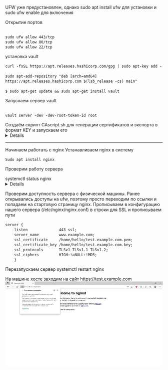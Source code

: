 UFW уже предустановлен, однако sudo apt install ufw для установки и sudo ufw enable для включения

Открытие портов 
```

sudo ufw allow 443/tcp
sudo ufw allow 80/tcp
sudo ufw allow 22/tcp

```

установка vault

```
curl -fsSL https://apt.releases.hashicorp.com/gpg | sudo apt-key add -

sudo apt-add-repository "deb [arch=amd64] https://apt.releases.hashicorp.com $(lsb_release -cs) main"

$ sudo apt-get update && sudo apt-get install vault

```

Запускаем сервер vault
```

vault server -dev -dev-root-token-id root

```

<summary>Создаём скрипт CAscript.sh для генерации сертификатов и экспорта в формат KEY и запускаем его</summary><details>

```

#!/bin/bash

ca_url="https://example.com"

# enable Vault PKI secret
vault secrets enable \
  -path=pki_root_ca \
  -description="PKI Root CA" \
  -max-lease-ttl="262800h" \
  pki

# generate root CA
vault write -format=json pki_root_ca/root/generate/internal \
  common_name="Root Certificate Authority" \
  ttl="262800h" > pki-root-ca.json

# save the certificate
cat pki-root-ca.json | jq -r .data.certificate > rootCA.pem

# publish urls for the root ca
vault write pki_root_ca/config/urls \
  issuing_certificates="$ca_url/v1/pki_root_ca/ca" \
  crl_distribution_points="$ca_url/v1/pki_root_ca/crl"

# enable Vault PKI secret
vault secrets enable \
  -path=pki_int_ca \
  -description="PKI Intermediate CA" \
  -max-lease-ttl="175200h" \
  pki

# create intermediate CA with common name example.com and save the CSR
vault write -format=json pki_int_ca/intermediate/generate/internal \
  common_name="Intermediate Certificate Authority" \
  ttl="175200h" | jq -r '.data.csr' > pki_intermediate_ca.csr

# send the intermediate CA's CSR to the root CA
vault write -format=json pki_root_ca/root/sign-intermediate csr=@pki_intermediate_ca.csr \
  format=pem_bundle \
  ttl="175200h" | jq -r '.data.certificate' > intermediateCA.cert.pem

# publish the signed certificate back to the Intermediate CA
vault write pki_int_ca/intermediate/set-signed \
  certificate=@intermediateCA.cert.pem

# publish the intermediate CA urls ???
vault write pki_int_ca/config/urls \
  issuing_certificates="$ca_url/v1/pki_int_ca/ca" \
  crl_distribution_points="$ca_url/v1/pki_int_ca/crl"

# create a role test-dot-local-server
vault write pki_int_ca/roles/test-dot-local-server \
  allowed_domains="example.com" \
  allow_subdomains=true \
  max_ttl="87600h" \
  key_bits="2048" \
  key_type="rsa" \
  key_usage="DigitalSignature,KeyEncipherment" \
  ext_key_usage="ServerAuth" \
  require_cn=true

# create a role test-dot-local-client
vault write pki_int_ca/roles/test-dot-local-client \
  allow_subdomains=true \
  max_ttl="87600h" \
  key_bits="2048" \
  key_type="rsa" \
  key_usage="DigitalSignature" \
  ext_key_usage="ClientAuth" \
  require_cn=true

# Create cert, 1 month(720 hours)
vault write -format=json pki_int_ca/issue/test-dot-local-server \
  common_name="test.example.com" \
  alt_names="test.example.com" \
  ttl="720h" > test.example.com.crt

# save cert
cat test.example.com.crt | jq -r .data.certificate > test.example.com.pem
cat test.example.com.crt | jq -r .data.issuing_ca >> test.example.com.pem
cat test.example.com.crt | jq -r .data.private_key > test.example.com.key
```
</details>


***
Начинаем работать с nginx
Устанавливаем nginx в систему
```
Sudo apt install nginx
```
Проверим работу сервера
 <summary>systemctl status nginx</summary><details>

 ```
● nginx.service - A high performance web server and a reverse proxy server
     Loaded: loaded (/lib/systemd/system/nginx.service; enabled; vendor preset: enabled)
     Active: active (running) since Sat 2022-01-29 00:03:08 MSK; 16min ago
       Docs: man:nginx(8)
    Process: 2746 ExecStartPre=/usr/sbin/nginx -t -q -g daemon on; master_process on; (code=exited, status=0/SUCCESS)
    Process: 2747 ExecStart=/usr/sbin/nginx -g daemon on; master_process on; (code=exited, status=0/SUCCESS)
   Main PID: 2836 (nginx)
      Tasks: 2 (limit: 1085)
     Memory: 4.0M
     CGroup: /system.slice/nginx.service
             ├─2836 nginx: master process /usr/sbin/nginx -g daemon on; master_process on;
             └─2839 nginx: worker process

янв 29 00:03:08 kurs systemd[1]: Starting A high performance web server and a reverse proxy server...
янв 29 00:03:08 kurs systemd[1]: Started A high performance web server and a reverse proxy server.
```
</details>

Проверим доступность сервера с физической машины. Ранее открывались доступы на ufw, поэтому просто переходим по ссылки и попадаем на стартовую страницу nginx.
Прописываем в конфигурацию нашего сервера (/etc/nginx/nginx.conf) в строки для SSL и прописываем пути 
```
server {
    listen              443 ssl;
    server_name         www.example.com;
    ssl_certificate     /home/hello/test.example.com.pem;
    ssl_certificate_key /home/hello/test.example.com.key;
    ssl_protocols       TLSv1 TLSv1.1 TLSv1.2;
    ssl_ciphers         HIGH:!aNULL:!MD5;
    }

```
Перезапускаем сервер 
         systemctl restart nginx

На машине хосте заходим на сайт https://test.example.com
![Сайт](Webj.jpg)
